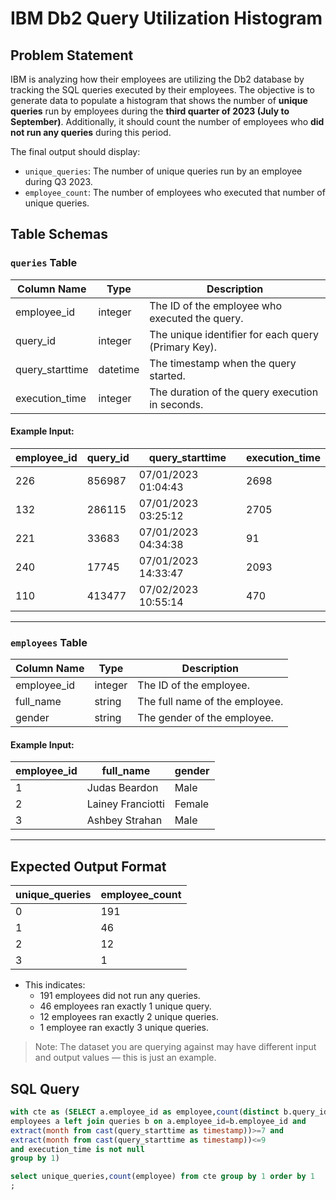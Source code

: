 # IBM Db2 Query Utilization Histogram

## Problem Statement

IBM is analyzing how their employees are utilizing the Db2 database by tracking the SQL queries executed by their employees. The objective is to generate data to populate a histogram that shows the number of **unique queries** run by employees during the **third quarter of 2023 (July to September)**. Additionally, it should count the number of employees who **did not run any queries** during this period.

The final output should display:
- `unique_queries`: The number of unique queries run by an employee during Q3 2023.
- `employee_count`: The number of employees who executed that number of unique queries.

## Table Schemas

### `queries` Table

| Column Name     | Type      | Description                                      |
|------------------|-----------|--------------------------------------------------|
| employee_id      | integer   | The ID of the employee who executed the query.   |
| query_id         | integer   | The unique identifier for each query (Primary Key). |
| query_starttime  | datetime  | The timestamp when the query started.            |
| execution_time   | integer   | The duration of the query execution in seconds.  |

#### Example Input:

| employee_id | query_id | query_starttime     | execution_time |
|-------------|----------|---------------------|----------------|
| 226         | 856987   | 07/01/2023 01:04:43  | 2698           |
| 132         | 286115   | 07/01/2023 03:25:12  | 2705           |
| 221         | 33683    | 07/01/2023 04:34:38  | 91             |
| 240         | 17745    | 07/01/2023 14:33:47  | 2093           |
| 110         | 413477   | 07/02/2023 10:55:14  | 470            |

---

### `employees` Table

| Column Name  | Type    | Description                             |
|--------------|---------|-----------------------------------------|
| employee_id  | integer | The ID of the employee.                 |
| full_name    | string  | The full name of the employee.          |
| gender       | string  | The gender of the employee.             |

#### Example Input:

| employee_id | full_name         | gender |
|-------------|-------------------|--------|
| 1           | Judas Beardon     | Male   |
| 2           | Lainey Franciotti | Female |
| 3           | Ashbey Strahan    | Male   |

---

## Expected Output Format

| unique_queries | employee_count |
|----------------|----------------|
| 0              | 191            |
| 1              | 46             |
| 2              | 12             |
| 3              | 1              |

- This indicates:
  - 191 employees did not run any queries.
  - 46 employees ran exactly 1 unique query.
  - 12 employees ran exactly 2 unique queries.
  - 1 employee ran exactly 3 unique queries.

>  Note: The dataset you are querying against may have different input and output values — this is just an example.

## SQL Query

```sql
with cte as (SELECT a.employee_id as employee,count(distinct b.query_id) as unique_queries FROM 
employees a left join queries b on a.employee_id=b.employee_id and 
extract(month from cast(query_starttime as timestamp))>=7 and
extract(month from cast(query_starttime as timestamp))<=9
and execution_time is not null
group by 1)

select unique_queries,count(employee) from cte group by 1 order by 1
;
